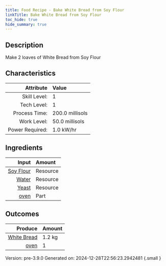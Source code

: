 ```yaml
---
title: Food Recipe - Bake White Bread from Soy Flour
linkTitle: Bake White Bread from Soy Flour
toc_hide: true
hide_summary: true
---
```


## Description
 Make 2 loaves of White Bread from Soy Flour 

## Characteristics

| Attribute      | Value |
|--------:|:------|
|Skill Level:|1|
|Tech Level:|1|
|Process Time:|200.0 millisols|
|Work Level:|50.0 millisols|
|Power Required:|1.0 kW/hr|

## Ingredients

| Input      | Amount |
|--------:|:------|
|[Soy Flour](/docs/definitions/resource/soy-flour)|Resource|1.0 kg|
|[Water](/docs/definitions/resource/water)|Resource|0.33 kg|
|[Yeast](/docs/definitions/resource/yeast)|Resource|0.01 kg|
|[oven](/docs/definitions/part/oven)|Part|1|

## Outcomes


| Produce      | Amount |
|--------:|:------|
|[White Bread](/docs/definitions/resource/white-bread)|1.2 kg|
|[oven](/docs/definitions/part/oven)|1|


Version: pre-3.9.0 Generated on: 2024-12-28T22:56:23.2942481
{.small }

